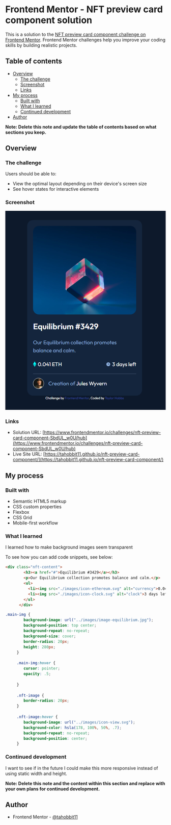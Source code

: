 # Frontend Mentor - NFT preview card component solution

This is a solution to the [NFT preview card component challenge on Frontend Mentor](https://www.frontendmentor.io/challenges/nft-preview-card-component-SbdUL_w0U). Frontend Mentor challenges help you improve your coding skills by building realistic projects. 

## Table of contents

- [Overview](#overview)
  - [The challenge](#the-challenge)
  - [Screenshot](#screenshot)
  - [Links](#links)
- [My process](#my-process)
  - [Built with](#built-with)
  - [What I learned](#what-i-learned)
  - [Continued development](#continued-development)
- [Author](#author)

**Note: Delete this note and update the table of contents based on what sections you keep.**

## Overview

### The challenge

Users should be able to:

- View the optimal layout depending on their device's screen size
- See hover states for interactive elements

### Screenshot

![](./images/Screenshot%202023-05-02%20220846.png)
### Links

- Solution URL: [https://www.frontendmentor.io/challenges/nft-preview-card-component-SbdUL_w0U/hub](https://www.frontendmentor.io/challenges/nft-preview-card-component-SbdUL_w0U/hub)
- Live Site URL: [https://tahobbit11.github.io/nft-preview-card-component/](https://tahobbit11.github.io/nft-preview-card-component/)

## My process

### Built with

- Semantic HTML5 markup
- CSS custom properties
- Flexbox
- CSS Grid
- Mobile-first workflow

### What I learned

I learned how to make background images seem transparent

To see how you can add code snippets, see below:

```html
<div class="nft-content">
        <h3><a href="#">Equilibrium #3429</a></h3>
        <p>Our Equilibrium collection promotes balance and calm.</p>
        <ul>
          <li><img src="./images/icon-ethereum.svg" alt="currency">0.041 ETH</li>
          <li><img src="./images/icon-clock.svg" alt="clock">3 days left</li>
        </ul>
      </div>
```
```css
.main-img {
        background-image: url("../images/image-equilibrium.jpg");
        background-position: top center;
        background-repeat: no-repeat;
        background-size: cover;
        border-radius: 20px;
        height: 280px;
     }

     .main-img:hover {
        cursor: pointer;
        opacity: .5;
        
     }

     .nft-image {
        border-radius: 20px;
     }

     .nft-image:hover {
        background-image: url("../images/icon-view.svg");
        background-color: hsla(178, 100%, 50%, .7);
        background-repeat: no-repeat;
        background-position: center;
     }
```

### Continued development

I want to see if in the future I could make this more responsive instead of using static width and height.

**Note: Delete this note and the content within this section and replace with your own plans for continued development.**

## Author

- Frontend Mentor - [@tahobbit11](https://www.frontendmentor.io/profile/tahobbit11)
